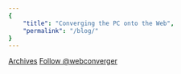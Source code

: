 ```yaml
---
{
    "title": "Converging the PC onto the Web",
    "permalink": "/blog/"
}
---
```


[Archives](/blog/archives/) <a href="https://twitter.com/webconverger" class="twitter-follow-button" data-show-count="false" data-size="large">Follow @webconverger</a>
